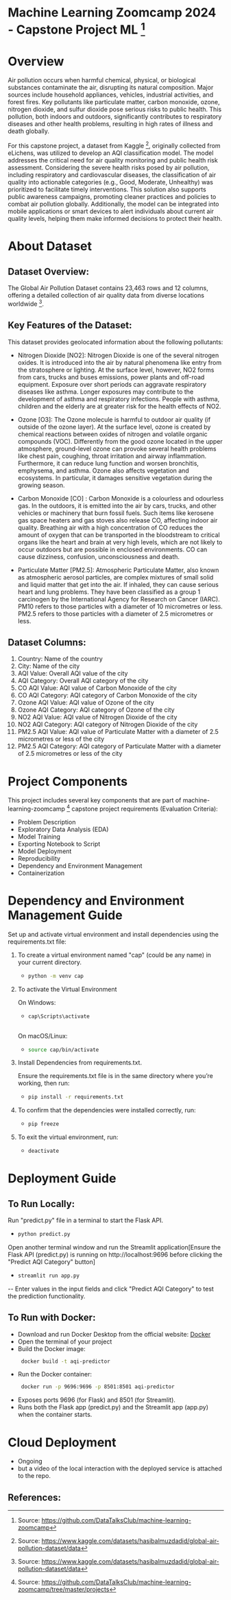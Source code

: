 # Machine Learning Zoomcamp 2024 - Capstone Project ML [^1]

# Overview

Air pollution occurs when harmful chemical, physical, or biological substances contaminate the air, disrupting its natural composition. Major sources include household appliances, vehicles, industrial activities, and forest fires. Key pollutants like particulate matter, carbon monoxide, ozone, nitrogen dioxide, and sulfur dioxide pose serious risks to public health. This pollution, both indoors and outdoors, significantly contributes to respiratory diseases and other health problems, resulting in high rates of illness and death globally.

For this capstone project, a dataset from Kaggle [^2], originally collected from eLichens, was utilized to develop an AQI classification model. The model addresses the critical need for air quality monitoring and public health risk assessment. Considering the severe health risks posed by air pollution, including respiratory and cardiovascular diseases, the classification of air quality into actionable categories (e.g., Good, Moderate, Unhealthy) was prioritized to facilitate timely interventions. This solution also supports public awareness campaigns, promoting cleaner practices and policies to combat air pollution globally. Additionally, the model can be integrated into mobile applications or smart devices to alert individuals about current air quality levels, helping them make informed decisions to protect their health.

# About Dataset

## Dataset Overview:
The Global Air Pollution Dataset contains 23,463 rows and 12 columns, offering a detailed collection of air quality data from diverse locations worldwide [^2].

## Key Features of the Dataset:
This dataset provides geolocated information about the following pollutants:

- Nitrogen Dioxide [NO2]: Nitrogen Dioxide is one of the several nitrogen oxides. It is introduced into the air by natural phenomena like entry from the stratosphere or lighting. At the surface level, however, NO2 forms from cars, trucks and buses emissions, power plants and off-road equipment. Exposure over short periods can aggravate respiratory diseases like asthma. Longer exposures may contribute to the development of asthma and respiratory infections. People with asthma, children and the elderly are at greater risk for the health effects of NO2.

- Ozone [O3]: The Ozone molecule is harmful to outdoor air quality (if outside of the ozone layer). At the surface level, ozone is created by chemical reactions between oxides of nitrogen and volatile organic compounds (VOC). Differently from the good ozone located in the upper atmosphere, ground-level ozone can provoke several health problems like chest pain, coughing, throat irritation and airway inflammation. Furthermore, it can reduce lung function and worsen bronchitis, emphysema, and asthma. Ozone also affects vegetation and ecosystems. In particular, it damages sensitive vegetation during the growing season.

- Carbon Monoxide [CO] : Carbon Monoxide is a colourless and odourless gas. In the outdoors, it is emitted into the air by cars, trucks, and other vehicles or machinery that burn fossil fuels. Such items like kerosene gas space heaters and gas stoves also release CO, affecting indoor air quality. Breathing air with a high concentration of CO reduces the amount of oxygen that can be transported in the bloodstream to critical organs like the heart and brain at very high levels, which are not likely to occur outdoors but are possible in enclosed environments. CO can cause dizziness, confusion, unconsciousness and death.

- Particulate Matter [PM2.5]: Atmospheric Particulate Matter, also known as atmospheric aerosol particles, are complex mixtures of small solid and liquid matter that get into the air. If inhaled, they can cause serious heart and lung problems. They have been classified as a group 1 carcinogen by the International Agency for Research on Cancer (IARC). PM10 refers to those particles with a diameter of 10 micrometres or less. PM2.5 refers to those particles with a diameter of 2.5 micrometres or less.


## Dataset Columns:

1. Country: Name of the country
2. City: Name of the city
3. AQI Value: Overall AQI value of the city
4. AQI Category: Overall AQI category of the city
5. CO AQI Value: AQI value of Carbon Monoxide of the city
6. CO AQI Category: AQI category of Carbon Monoxide of the city
7. Ozone AQI Value: AQI value of Ozone of the city
8. Ozone AQI Category: AQI category of Ozone of the city
9. NO2 AQI Value: AQI value of Nitrogen Dioxide of the city
10. NO2 AQI Category: AQI category of Nitrogen Dioxide of the city
11. PM2.5 AQI Value: AQI value of Particulate Matter with a diameter of 2.5 micrometres or less of the city
12. PM2.5 AQI Category: AQI category of Particulate Matter with a diameter of 2.5 micrometres or less of the city


# Project Components

This project includes several key components that are part of machine-learning-zoomcamp [^3] capstone project requirements (Evaluation Criteria):

- Problem Description
- Exploratory Data Analysis (EDA)
- Model Training
- Exporting Notebook to Script
- Model Deployment
- Reproducibility
- Dependency and Environment Management
- Containerization


# Dependency and Environment Management Guide

Set up and activate virtual environment and install dependencies using the requirements.txt file:

1. To create a virtual environment named "cap" (could be any name) in your current directory.
      
      - ```bash
        python -m venv cap
        
2. To activate the Virtual Environment 

      On Windows: 
      - ```bash
        cap\Scripts\activate
      
      On macOS/Linux:
      - ```bash
        source cap/bin/activate

 3. Install Dependencies from requirements.txt.
    
     Ensure the requirements.txt file is in the same directory where you’re working, then run:
      - ```bash
        pip install -r requirements.txt

  4. To confirm that the dependencies were installed correctly, run:
       - ```bash
         pip freeze

  5. To exit the virtual environment, run:
       - ```bash
         deactivate

# Deployment Guide

## To Run Locally:

Run "predict.py" file in a terminal to start the Flask API.
  - ```bash
    python predict.py
    
Open another terminal window and run the Streamlit application[Ensure the Flask API (predict.py) is running on http://localhost:9696 before clicking the "Predict AQI Category" button]
  - ```bash
    streamlit run app.py

-- Enter values in the input fields and click "Predict AQI Category" to test the prediction functionality.    

## To Run with Docker:

- Download and run Docker Desktop from the official website: [Docker](https://www.docker.com/)
- Open the terminal of your project
- Build the Docker image:
  ```bash
   docker build -t aqi-predictor 

- Run the Docker container:
  ```bash
   docker run -p 9696:9696 -p 8501:8501 aqi-predictor

* Exposes ports 9696 (for Flask) and 8501 (for Streamlit).
* Runs both the Flask app (predict.py) and the Streamlit app (app.py) when the container starts.

# Cloud Deployment
* Ongoing
* but a video of the local interaction with the deployed service is attached to the repo.

## References:

[^1]: Source: https://github.com/DataTalksClub/machine-learning-zoomcamp
[^2]: Source: https://www.kaggle.com/datasets/hasibalmuzdadid/global-air-pollution-dataset/data
[^3]: Source: https://github.com/DataTalksClub/machine-learning-zoomcamp/tree/master/projects


